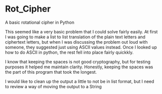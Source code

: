 # Rot_Cipher
A basic rotational cipher in Python

This seemed like a very basic problem that I could solve fairly easily. 
At first I was going to make a list to list translation of the plain text letters and ciphertext letters, 
but when I was discussing the problem out loud with someone, they suggested just using ASCII values instead.
Once I looked up how to do ASCII in python, the rest fell into place fairly quickkly.

I know that keeping the spaces is not good cryptography, but for testing purposes it helped me maintain clarity.
Honestly, keeping the spaces was the part of this program that took the longest.

I would like to clean up the output a little to not be in list format, but I need to review a way of moving the output to a String
